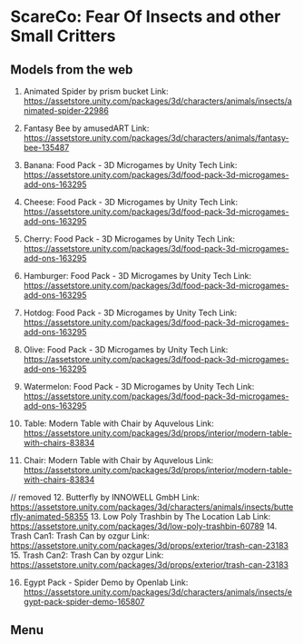 # ScareCo: Fear Of Insects and other Small Critters

## Models from the web

1. Animated Spider by prism bucket Link: https://assetstore.unity.com/packages/3d/characters/animals/insects/animated-spider-22986
2. Fantasy Bee by amusedART Link: https://assetstore.unity.com/packages/3d/characters/animals/fantasy-bee-135487
3. Banana: Food Pack - 3D Microgames by Unity Tech Link: https://assetstore.unity.com/packages/3d/food-pack-3d-microgames-add-ons-163295
4. Cheese: Food Pack - 3D Microgames by Unity Tech Link: https://assetstore.unity.com/packages/3d/food-pack-3d-microgames-add-ons-163295
5. Cherry: Food Pack - 3D Microgames by Unity Tech Link: https://assetstore.unity.com/packages/3d/food-pack-3d-microgames-add-ons-163295
6. Hamburger: Food Pack - 3D Microgames by Unity Tech Link: https://assetstore.unity.com/packages/3d/food-pack-3d-microgames-add-ons-163295
7. Hotdog: Food Pack - 3D Microgames by Unity Tech Link: https://assetstore.unity.com/packages/3d/food-pack-3d-microgames-add-ons-163295
8. Olive: Food Pack - 3D Microgames by Unity Tech Link: https://assetstore.unity.com/packages/3d/food-pack-3d-microgames-add-ons-163295
9. Watermelon: Food Pack - 3D Microgames by Unity Tech Link: https://assetstore.unity.com/packages/3d/food-pack-3d-microgames-add-ons-163295

10. Table: Modern Table with Chair by Aquvelous Link: https://assetstore.unity.com/packages/3d/props/interior/modern-table-with-chairs-83834
11. Chair: Modern Table with Chair by Aquvelous Link: https://assetstore.unity.com/packages/3d/props/interior/modern-table-with-chairs-83834

// removed 12. Butterfly by INNOWELL GmbH Link: https://assetstore.unity.com/packages/3d/characters/animals/insects/butterfly-animated-58355
13. Low Poly Trashbin by The Location Lab Link: https://assetstore.unity.com/packages/3d/low-poly-trashbin-60789
14. Trash Can1: Trash Can by ozgur Link: https://assetstore.unity.com/packages/3d/props/exterior/trash-can-23183
15. Trash Can2: Trash Can by ozgur Link: https://assetstore.unity.com/packages/3d/props/exterior/trash-can-23183

16. Egypt Pack - Spider Demo by Openlab Link: https://assetstore.unity.com/packages/3d/characters/animals/insects/egypt-pack-spider-demo-165807
## Menu
